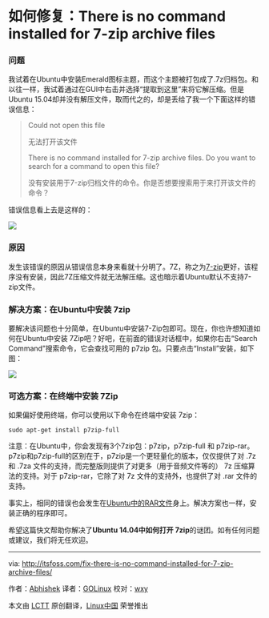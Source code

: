 如何修复：There is no command installed for 7-zip archive files
================================================================================
### 问题 ###

我试着在Ubuntu中安装Emerald图标主题，而这个主题被打包成了.7z归档包。和以往一样，我试着通过在GUI中右击并选择“提取到这里”来将它解压缩。但是Ubuntu 15.04却并没有解压文件，取而代之的，却是丢给了我一个下面这样的错误信息：

> Could not open this file 
>
> 无法打开该文件
> 
> There is no command installed for 7-zip archive files. Do you want to search for a command to open this file? 
>
> 没有安装用于7-zip归档文件的命令。你是否想要搜索用于来打开该文件的命令？

错误信息看上去是这样的：

![](http://itsfoss.itsfoss.netdna-cdn.com/wp-content/uploads/2015/07/Install_7zip_ubuntu_1.png)

### 原因 ###

发生该错误的原因从错误信息本身来看就十分明了。7Z，称之为[7-zip][1]更好，该程序没有安装，因此7Z压缩文件就无法解压缩。这也暗示着Ubuntu默认不支持7-zip文件。

### 解决方案：在Ubuntu中安装 7zip ###

要解决该问题也十分简单，在Ubuntu中安装7-Zip包即可。现在，你也许想知道如何在Ubuntu中安装 7Zip吧？好吧，在前面的错误对话框中，如果你右击“Search Command”搜索命令，它会查找可用的 p7zip 包。只要点击“Install”安装，如下图：

![](http://itsfoss.itsfoss.netdna-cdn.com/wp-content/uploads/2015/07/Install_7zip_ubuntu.png)

### 可选方案：在终端中安装 7Zip ###

如果偏好使用终端，你可以使用以下命令在终端中安装 7zip：

    sudo apt-get install p7zip-full

注意：在Ubuntu中，你会发现有3个7zip包：p7zip，p7zip-full 和 p7zip-rar。p7zip和p7zip-full的区别在于，p7zip是一个更轻量化的版本，仅仅提供了对 .7z 和 .7za 文件的支持，而完整版则提供了对更多（用于音频文件等的） 7z 压缩算法的支持。对于 p7zip-rar，它除了对 7z 文件的支持外，也提供了对 .rar 文件的支持。

事实上，相同的错误也会发生在[Ubuntu中的RAR文件][2]身上。解决方案也一样，安装正确的程序即可。

希望这篇快文帮助你解决了**Ubuntu 14.04中如何打开 7zip**的谜团。如有任何问题或建议，我们将无任欢迎。

--------------------------------------------------------------------------------

via: http://itsfoss.com/fix-there-is-no-command-installed-for-7-zip-archive-files/

作者：[Abhishek][a]
译者：[GOLinux](https://github.com/GOLinux)
校对：[wxy](https://github.com/wxy)

本文由 [LCTT](https://github.com/LCTT/TranslateProject) 原创翻译，[Linux中国](https://linux.cn/) 荣誉推出

[a]:http://itsfoss.com/author/abhishek/
[1]:http://www.7-zip.org/
[2]:http://itsfoss.com/fix-there-is-no-command-installed-for-rar-archive-files/

